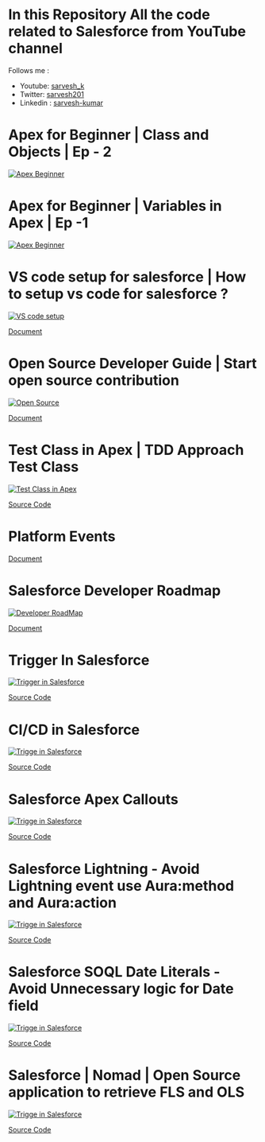 # In this Repository All the code related to Salesforce from YouTube channel

Follows me :

- Youtube: [sarvesh_k](https://www.youtube.com/channel/UC4CI3iR9WpLUdc3DHF0n-1A?view_as=subscriber)
- Twitter: [sarvesh201](https://twitter.com/sarvesh201)
- Linkedin : [sarvesh-kumar](https://www.linkedin.com/in/sarvesh-kumar)

# Apex for Beginner | Class and Objects | Ep - 2

[![Apex Beginner](http://img.youtube.com/vi/O1tSxyAq2UU/0.jpg)](http://www.youtube.com/watch?v=O1tSxyAq2UU)


# Apex for Beginner | Variables in Apex | Ep -1

[![Apex Beginner](http://img.youtube.com/vi/KNqcOanUVlE/0.jpg)](http://www.youtube.com/watch?v=KNqcOanUVlE)


# VS code setup for salesforce | How to setup vs code for salesforce ?

[![VS code setup](http://img.youtube.com/vi/Tj-bKDw8khM/0.jpg)](http://www.youtube.com/watch?v=Tj-bKDw8khM)

[Document](https://excalidraw.com/#json=eGsPLspuv8K4XOhoZCePc,LWueTUjRxX_uErsGvIu02g)

# Open Source Developer Guide | Start open source contribution

[![Open Source](http://img.youtube.com/vi/FtcLivu8NuE/0.jpg)](http://www.youtube.com/watch?v=FtcLivu8NuE)

[Document](https://excalidraw.com/#json=8R-ypdNS3eoXhGcLrurLa,GYsaewCLwqScRoQNWEcy7Q)

# Test Class in Apex | TDD Approach Test Class

[![Test Class in Apex](http://img.youtube.com/vi/c0t38hAoh2g/0.jpg)](http://www.youtube.com/watch?v=c0t38hAoh2g)

[Source Code](https://github.com/Sarveshgithub/salesforce/tree/master/TestClass)

# Platform Events

[Document](https://excalidraw.com/#json=TihyoElhO_ZDNECMLxxju,Z1ZQ8_8r4kfKcn3r9sv_cA)

# Salesforce Developer Roadmap

[![Developer RoadMap](http://img.youtube.com/vi/vKDua0wxNss/0.jpg)](http://www.youtube.com/watch?v=vKDua0wxNss)

[Document](https://excalidraw.com/#json=8g5YF8wg6wfRJr4WJW_K4,yHjUWdbxAtppy9zmn5wz8w)

# Trigger In Salesforce

[![Trigger in Salesforce](http://img.youtube.com/vi/a8aBk5zKias/0.jpg)](http://www.youtube.com/watch?v=a8aBk5zKias)

[Source Code](https://github.com/Sarveshgithub/salesforce/tree/master/Trigger)

# CI/CD in Salesforce

[![Trigge in Salesforce](http://img.youtube.com/vi/glE4g9Ibpbg/0.jpg)](http://www.youtube.com/watch?v=glE4g9Ibpbg)

[Source Code](https://github.com/Sarveshgithub/sfdc-lwc-lightning-datatable)

# Salesforce Apex Callouts

[![Trigge in Salesforce](http://img.youtube.com/vi/iOwl_6Db-J8/0.jpg)](http://www.youtube.com/watch?v=iOwl_6Db-J8)

[Source Code](https://github.com/Sarveshgithub/salesforce/tree/master/Apex_callouts)

# Salesforce Lightning - Avoid Lightning event use Aura:method and Aura:action

[![Trigge in Salesforce](http://img.youtube.com/vi/sTzoJocW9-s/0.jpg)](http://www.youtube.com/watch?v=sTzoJocW9-s)

[Source Code](https://github.com/Sarveshgithub/salesforce/tree/master/Aura_method_action)

# Salesforce SOQL Date Literals - Avoid Unnecessary logic for Date field

[![Trigge in Salesforce](http://img.youtube.com/vi/S0yv6Kx47E8/0.jpg)](http://www.youtube.com/watch?v=S0yv6Kx47E8)

[Source Code](<[https://github.com/Sarveshgithub/salesforce/tree/master/Aura_method_action](https://developer.salesforce.com/docs/atlas.en-us.soql_sosl.meta/soql_sosl/sforce_api_calls_soql_select_dateformats.htm)https://developer.salesforce.com/docs/atlas.en-us.soql_sosl.meta/soql_sosl/sforce_api_calls_soql_select_dateformats.htm>)

# Salesforce | Nomad | Open Source application to retrieve FLS and OLS

[![Trigge in Salesforce](http://img.youtube.com/vi/g6danyvEeQI/0.jpg)](http://www.youtube.com/watch?v=g6danyvEeQI)

[Source Code](https://github.com/Sarveshgithub/Nomad)
